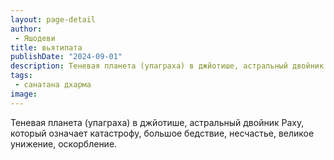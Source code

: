 ```yaml
---
layout: page-detail
author:
 - Яшодеви
title: вьятипата
publishDate: "2024-09-01"
description: Теневая планета (упаграха) в джйотише, астральный двойник Раху, который означает катастрофу, большое бедствие, несчастье, великое унижение, оскорбление.
tags:
 - санатана дхарма
image: 
---
```


Теневая планета (упаграха) в джйотише, астральный двойник Раху, который означает катастрофу, большое бедствие, несчастье, великое унижение, оскорбление.

